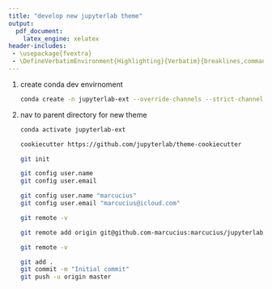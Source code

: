 ```yaml
---
title: "develop new jupyterlab theme"
output: 
  pdf_document:
    latex_engine: xelatex
header-includes:
 - \usepackage{fvextra}
 - \DefineVerbatimEnvironment{Highlighting}{Verbatim}{breaklines,commandchars=\\\{\}}
---
```



1. create conda dev envirnoment 

    ```{.sh .numberLines}
    conda create -n jupyterlab-ext --override-channels --strict-channel-priority -c conda-forge -c anaconda jupyterlab cookiecutter nodejs git
    ```

1. nav to parent directory for new theme

    ```{.zsh .numberLines}
    conda activate jupyterlab-ext
    ```

    ```{.zsh .numberLines}
    cookiecutter https://github.com/jupyterlab/theme-cookiecutter

    ```
    
    ```{.zsh .numberLines}
    git init

    ```
    
    ```{.zsh .numberLines}
    git config user.name 
    git config user.email 

    git config user.name "marcucius"
    git config user.email "marcucius@icloud.com"

    ```
    
    ```{.zsh .numberLines}
    git remote -v

    git remote add origin git@github.com-marcucius:marcucius/jupyterlab_theme-youCAN.git

    git remote -v


    ```
    
    ```{.zsh .numberLines}
    git add .
    git commit -m "Initial commit"
    git push -u origin master
    ```


